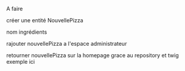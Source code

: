 A faire

créer une entité NouvellePizza

nom
ingrédients

rajouter nouvellePizza a l'espace administrateur

retourner nouvellePizza sur la homepage grace au repository et twig exemple ici